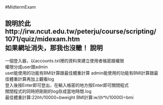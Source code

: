 #MidtermExam
                                                                                              
說明於此http://irw.ncut.edu.tw/peterju/course/scripting/1071/quiz/midexam.htm                                                
如果網址消失，那我也沒轍！
說明
----------------------------------------------------------------------------
一個登入器，以accounts.txt裡的資料來建立使用者帳密跟權限                                                                        
權限分成user跟admin                                                          
uset能使用的功能有BMI計算跟最佳體重計算
admin能使用的功能有BMI計算跟最佳體重計算再加上觀看log                                                              
登入後按Enter即可登出，在輸入帳密的地方按Enter即可關閉程式                                                    
關閉程式的同時把剛剛的log存成當地時間.log                                      
最佳體重計算:22*h*h/10000=bweight
BMI計算:w/(h*h/10000)=bmi                                                                 

